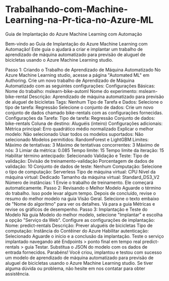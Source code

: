 # Trabalhando-com-Machine-Learning-na-Pr-tica-no-Azure-ML
Guia de Implantação do Azure Machine Learning com Automação

Bem-vindo ao Guia de Implantação do Azure Machine Learning com Automação! Este guia o ajudará a criar e implantar um trabalho de aprendizado de máquina automatizado para previsão de aluguel de bicicletas usando o Azure Machine Learning studio.

Passo 1: Criando o Trabalho de Aprendizado de Máquina Automatizado
No Azure Machine Learning studio, acesse a página "Automated ML" em Authoring.
Crie um novo trabalho de Aprendizado de Máquina Automatizado com as seguintes configurações:
Configurações Básicas:
Nome do trabalho: mslearn-bike-automl
Nome do experimento: mslearn-bike-rental
Descrição: Aprendizado de máquina automatizado para previsão de aluguel de bicicletas
Tags: Nenhum
Tipo de Tarefa e Dados:
Selecione o tipo de tarefa: Regressão
Selecione o conjunto de dados: Crie um novo conjunto de dados chamado bike-rentals com as configurações fornecidas.
Configurações da Tarefa:
Tipo de tarefa: Regressão
Conjunto de dados: bike-rentals
Coluna de destino: Aluguéis (inteiro)
Configurações adicionais:
Métrica principal: Erro quadrático médio normalizado
Explicar o melhor modelo: Não selecionado
Usar todos os modelos suportados: Não selecionado
Modelos permitidos: RandomForest e LightGBM
Limites:
Máximo de tentativas: 3
Máximo de tentativas concorrentes: 3
Máximo de nós: 3
Limiar da métrica: 0.085
Tempo limite: 15
Tempo limite da iteração: 15
Habilitar término antecipado: Selecionado
Validação e Teste:
Tipo de validação: Divisão de treinamento-validação
Porcentagem de dados de validação: 10
Conjunto de dados de teste: Nenhum
Computação:
Selecione o tipo de computação: Serverless
Tipo de máquina virtual: CPU
Nível da máquina virtual: Dedicado
Tamanho da máquina virtual: Standard_DS3_V2
Número de instâncias: 1
Envie o trabalho de treinamento. Ele começará automaticamente.
Passo 2: Revisando o Melhor Modelo
Aguarde o término do trabalho. Isso pode levar algum tempo.
Depois de concluído, revise o resumo do melhor modelo na guia Visão Geral.
Selecione o texto embaixo de "Nome do algoritmo" para ver os detalhes.
Vá para a guia Métricas e revise os gráficos de desempenho.
Passo 3: Implantação e Teste do Modelo
Na guia Modelo do melhor modelo, selecione "Implantar" e escolha a opção "Serviço da Web".
Configure as configurações de implantação:
Nome: predict-rentals
Descrição: Prever aluguéis de bicicletas
Tipo de computação: Instância do Contêiner do Azure
Habilitar autenticação: Selecionado
Aguarde o início e a conclusão da implantação.
Teste o serviço implantado navegando até Endpoints > ponto final em tempo real predict-rentals > guia Testar.
Substitua o JSON do modelo com os dados de entrada fornecidos.
Parabéns! Você criou, implantou e testou com sucesso um modelo de aprendizado de máquina automatizado para previsão de aluguel de bicicletas usando o Azure Machine Learning studio. Se tiver alguma dúvida ou problema, não hesite em nos contatar para obter assistência.
